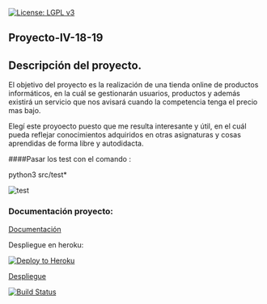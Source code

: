 
[![License: LGPL v3](https://img.shields.io/badge/License-LGPL%20v3-blue.svg)](https://www.gnu.org/licenses/lgpl-3.0)

## Proyecto-IV-18-19

## Descripción del proyecto.

 El objetivo del proyecto es la realización de una tienda online de productos informáticos, en la cuál se gestionarán usuarios, productos y además  existirá un servicio que nos avisará cuando la competencia tenga el precio mas bajo. 

Elegí este proyoecto puesto que me resulta interesante y útil, en el cuál pueda reflejar conocimientos adquiridos en otras asignaturas y cosas aprendidas de forma libre y autodidacta.


####Pasar los test con el comando :

python3 src/test*

![test](/home/sam/Escritorio/iv/projecto/proyecto-IV-18-19/documentacion/img/test.png) 

### Documentación proyecto:

 [Documentación](https://github.com/kaizensamuel/proyecto-IV-18-19/blob/master/documentacion/README.md)
 
 Despliegue en heroku:
 
 [![Deploy to Heroku](https://www.herokucdn.com/deploy/button.png)](ttps://young-meadow-45069.herokuapp.com/)
  

[Despliegue](https://young-meadow-45069.herokuapp.com/) 

[![Build Status](https://travis-ci.org/kaizensamuel/proyecto-IV-18-19.svg?branch=master)](https://travis-ci.org/kaizensamuel/proyecto-IV-18-19)
